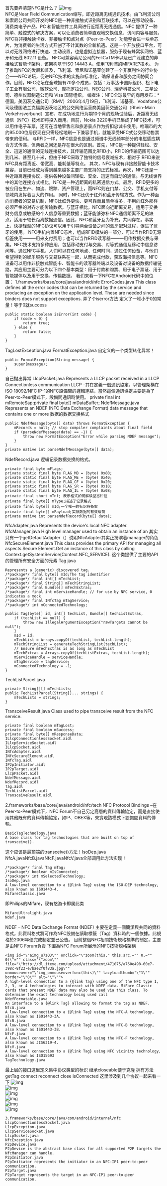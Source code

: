 首先要弄清楚NFC是什么？
![img](P)  
NFC是Near Field Communication缩写，即近距离无线通讯技术。由飞利浦公司和索尼公司共同开发的NFC是一种非接触式识别和互联技术，可以在移动设备、消费类电子产品、PC 和智能控件工具间进行近距离无线通信。NFC 提供了一种简单、触控式的解决方案，可以让消费者简单直观地交换信息、访问内容与服务。 
NFC将非接触读卡器、非接触卡和点对点（Peer-to-Peer）功能整合进一块单芯片，为消费者的生活方式开创了不计其数的全新机遇。这是一个开放接口平台，可以对无线网络进行快速、主动设置，也是虚拟连接器，服务于现有蜂窝状网络、蓝牙和无线 802.11 设备。 
NFC可兼容索尼公司的FeliCaTM卡以及已广泛建立的非接触式智能卡架构，该架构基于ISO 14443 A，使用飞利浦的MIFARE?技术。 
为了推动NFC的发展和普及，飞利浦、索尼和诺基亚创建了一个非赢利性的行业协会——NFC论坛，促进NFC技术的实施和标准化，确保设备和服务之间协同合作。目前，NFC论坛在全球拥有70多个成员，包括：万事达卡国际组织、松下电子工业有限公司、微软公司、摩托罗拉公司、NEC公司、瑞萨科技公司、三星公司、德州仪器制造公司和 Visa 国际组织。 
编者注：NFC全球最早的商用发布：*德国，美因茨交通公司（RMV）2006年4月19日，飞利浦、诺基亚、Vodafone公司及德国法兰克福美因茨地区的公交网络运营商美因茨交通公司（Rhein-Main Verkehrsverbund）宣布，在成功地进行为期10个月的现场试验后，近距离无线通信（NFC）技术即将投入商用。目前，Nokia 3220手机已集成了NFC技术，可以用作电子车票，还可在当地零售店和旅游景点作为折扣忠诚卡使用。哈瑙市的大约95.000位居民现在只需轻松地刷一下兼容手机，就能享受NFC式公交移动售票带来的便利。 
与RFID一样，NFC信息也是通过频谱中无线频率部分的电磁感应耦合方式传递，但两者之间还是存在很大的区别。首先，NFC是一种提供轻松、安全、迅速的通信的无线连接技术，其传输范围比RFID小，RFID的传输范围可以达到几米、甚至几十米，但由于NFC采取了独特的信号衰减技术，相对于 RFID来说NFC具有距离近、带宽高、能耗低等特点。 
其次，NFC与现有非接触智能卡技术兼容，目前已经成为得到越来越多主要厂商支持的正式标准。再次，NFC还是一种近距离连接协议，提供各种设备间轻松、安全、迅速而自动的通信。与无线世界中的其他连接方式相比，NFC是一种近距离的私密通信方式。最后，RFID更多的被应用在生产、物流、跟踪、资产管理上，而NFC则在门禁、公交、手机支付等领域内发挥着巨大的作用。 
同时，NFC还优于红外和蓝牙传输方式。作为一种面向消费者的交易机制，NFC比红外更快、更可靠而且简单得多，不用向红外那样必须严格的对齐才能传输数据。与蓝牙相比，NFC面向近距离交易，适用于交换财务信息或敏感的个人信息等重要数据；蓝牙能够弥补NFC通信距离不足的缺点，适用于较长距离数据通信。因此，NFC和蓝牙互为补充，共同存在。事实上，快捷轻型的NFC协议可以用于引导两台设备之间的蓝牙配对过程，促进了蓝牙的使用。 
NFC手机内置NFC芯片，组成RFID模块的一部分，可以当作RFID无源标签使用———用来支付费用；也可以当作RFID读写器———用作数据交换与采集。NFC技术支持多种应用，包括移动支付与交易、对等式通信及移动中信息访问等。通过NFC手机，人们可以在任何地点、任何时间，通过任何设备，与他们希望得到的娱乐服务与交易联系在一起，从而完成付款，获取海报信息等。NFC设备可以用作非接触式智能卡、智能卡的读写器终端以及设备对设备的数据传输链路，其应用主要可分为以下四个基本类型：用于付款和购票、用于电子票证、用于智能媒体以及用于交换、传输数据。 
我们来看一下NFC在Android代码中的位置： 
1.frameworks/base/core/java/android/nfc 
ErrorCodes.java
This class defines all the error codes that can be returned by the service and producing an exception on the application level. These are needed since binders does not support exceptions.
弄了个iserror方法 定义了一堆小于0的常量！等于0就success
```  
public static boolean isError(int code) {
	if (code < 0) {
		return true;
	} else {
		return false;
	}
}
``` 
TagLostException.java
FormatException.java
自定义的一个类型转化异常！
```  
public FormatException(String message) {
	super(message);
}
``` 
自己抛出异常
LlcpPacket.java
Represents a LLCP packet received in a LLCP Connectionless communication
LLCP –其在定義一個通訊協定，以管理架構在ISO 18092/NFC IP-1的NFC設備間的邏輯連結，當然這個通訊協定主要是為了Peer-to-Peer模式下，設備間通訊時使用。
private final int mRemoteSap;private final byte[] mDataBuffer;
NdefMessage.java
Represents an NDEF (NFC Data Exchange Format) data message that contains one or more 
数据的数据交换格式
```  
public NdefMessage(byte[] data) throws FormatException {
	mRecords = null; // stop compiler complaints about final field
	if (parseNdefMessage(data) == -1) {
		throw new FormatException("Error while parsing NDEF message");
	}
}
private native int parseNdefMessage(byte[] data);
``` 
NdefRecord.java
逻辑记录数据交换的格式。
```  
private final byte mFlags;
private static final byte FLAG_MB = (byte) 0x80;
private static final byte FLAG_ME = (byte) 0x40;
private static final byte FLAG_CF = (byte) 0x20;
private static final byte FLAG_SR = (byte) 0x10;
private static final byte FLAG_IL = (byte) 0x08;
private final short mTnf; 表示格式如何解读型态栏位
private final byte[] mType;描述了记录格式
private final byte[] mId;一个唯一的标识符备案
private final byte[] mPayload;实际数据的有效载荷
private native int parseNdefRecord(byte[] data);
``` 
NfcAdapter.java
Represents the device's local NFC adapter.
NfcManager.java
High level manager used to obtain an instance of an
其实只有一个getDefaultAdapter（）说明NfcAdapter其实正扮演着manager的角色
NfcSecureElement.java
This class provides the primary API for managing all aspects Secure Element.Get an instance of this class by calling Context.getSystemService(Context.NFC_SERVICE).
这个类提供了主要的API的管理所有安全方面的元素
Tag.java
```  
Represents a (generic) discovered tag.
/*package*/ final byte[] mId;The tag identifier
/*package*/ final int[] mTechList;
/*package*/ final String[] mTechStringList;
/*package*/ final Bundle[] mTechExtras;
/*package*/ final int mServiceHandle; // for use by NFC service, 0 indicates a mock
/*package*/ final INfcTag mTagService;
/*package*/ int mConnectedTechnology;

public Tag(byte[] id, int[] techList, Bundle[] techListExtras,
	if (techList == null) {
		throw new IllegalArgumentException("rawTargets cannot be null");
	}
	mId = id;
	mTechList = Arrays.copyOf(techList, techList.length);
	mTechStringList = generateTechStringList(techList);
	// Ensure mTechExtras is as long as mTechList
	mTechExtras = Arrays.copyOf(techListExtras, techList.length);
	mServiceHandle = serviceHandle;
	mTagService = tagService;
	mConnectedTechnology = -1;
}
```
TechListParcel.java
```  
private String[][] mTechLists;
public TechListParcel(String[]... strings) {
	mTechLists = strings;
}
```
TransceiveResult.java
Class used to pipe transceive result from the NFC service.
```  
private final boolean mTagLost;
private final boolean mSuccess;
private final byte[] mResponseData;
ILlcpConnectionlessSocket.aidl
ILlcpServiceSocket.aidl
ILlcpSocket.aidl
INfcAdapter.aidl
INfcSecureElement.aidl
INfcTag.aidl
IP2pInitiator.aidl
IP2pTarget.aidl
LlcpPacket.aidl
NdefMessage.aidl
NdefRecord.aidl
Tag.aidl
TechListParcel.aidl
TransceiveResult.aidl
```
2.frameworks/base/core/java/android/nfc/tech 
NFC Protocol Bindings –在Peer-to-Peer模式下，NFC Forum不自己另定高層的資料傳輸協定，而是直接使用其他既有的資料傳輸協定，如IP、OBEX等，來實現該模式下設備間資料的傳輸。 
```  
BasicTagTechnology.java
A base class for tag technologies that are built on top of transceive().
```
这个应该是最顶端的transceive()方法！IsoDep.java NfcA.javaNfcB.javaNfcF.javaNfcV.java全部调用此方法实现！
```  
/*package*/ final Tag mTag;
/*package*/ boolean mIsConnected;
/*package*/ int mSelectedTechnology;
IsoDep.java
A low-level connection to a {@link Tag} using the ISO-DEP technology, also known as ISO1443-4.
MifareClassic.java
```
即Philips的Mifare，现有悠游卡即属此类
```  
MifareUltralight.java
Ndef.java
```
NDEF – NFC Data Exchange Format (NDEF) 主要在定義一個簡潔與共同的資料格式，此資料格式將可作為NFC設備在讀取標籤（Tag）資料時的一個依據。此規格於2006年便完成制定並已公告。 
目前整個NFC相關技術規格標準的制定，主要是由NFC Forum負責
下圖為NFC Forum所展示的NFC技術規格架構
```  
<img id="\"aimg_u7zQJ\"" onclick="\"zoom(this," this.src,="" 0,="" 0)\"="" class="\"zoom\"" file="\"http://dl.iteye.com/upload/attachment/471075/a760e498-60e7-398c-8f23-e7bae2f0f83a.jpg\"" onmouseover="\"img_onmouseoverfunc(this)\"" lazyloadthumb="\"1\"" border="\"0\"" alt="\"\"">
A high-level connection to a {@link Tag} using one of the NFC type 1, 2, 3, or 4 technologies to interact with NDEF data. MiFare Classic cards that present NDEF data may also be used via this class. To determine the exact technology being used call
NdefFormatable.java
An interface to a {@link Tag} allowing to format the tag as NDEF.
NfcA.java
A low-level connection to a {@link Tag} using the NFC-A technology, also known as ISO1443-3A.
NfcB.java
A low-level connection to a {@link Tag} using the NFC-B technology, also known as ISO1443-3B.
NfcF.java
A low-level connection to a {@link Tag} using the NFC-F technology, also known as JIS6319-4.
NfcV.java
A low-level connection to a {@link Tag} using NFC vicinity technology, also known as ISO15693
TagTechnology.java
```
最上层的接口这里定义集中协议类型的标识 继承closeable便于克隆
拥有方法getTag connect reconnect close isConnected
这里涉及到几个协议一起来看一下
![img](P)  
![img](P)  
![img](P)  
![img](P)  
![img](P)  
![img](P)  
```  
3.frameworks/base/core/java/com/android/internal/nfc
LlcpConnectionlessSocket.java
LlcpException.java
LlcpServiceSocket.java
LlcpSocket.java
NfcException.java
P2pDevice.java
P2pDevice is the abstract base class for all supported P2P targets the
NfcManager can handle.
P2pInitiator.java
P2pInitiator represents the initiator in an NFC-IP1 peer-to-peer
communication.
P2pTarget.java
P2pTarget represents the target in an NFC-IP1 peer-to-peer communication.
```